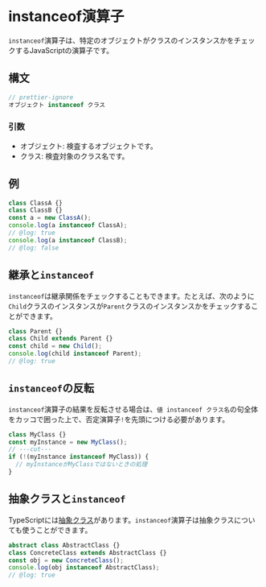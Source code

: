 # instanceof演算子

`instanceof`演算子は、特定のオブジェクトがクラスのインスタンスかをチェックするJavaScriptの演算子です。

## 構文

```js twoslash
// prettier-ignore
オブジェクト instanceof クラス
```

### 引数

- オブジェクト: 検査するオブジェクトです。
- クラス: 検査対象のクラス名です。

## 例

```ts twoslash
class ClassA {}
class ClassB {}
const a = new ClassA();
console.log(a instanceof ClassA);
// @log: true
console.log(a instanceof ClassB);
// @log: false
```

## 継承と`instanceof`

`instanceof`は継承関係をチェックすることもできます。たとえば、次のように`Child`クラスのインスタンスが`Parent`クラスのインスタンスかをチェックすることができます。

```ts twoslash
class Parent {}
class Child extends Parent {}
const child = new Child();
console.log(child instanceof Parent);
// @log: true
```

## `instanceof`の反転

`instanceof`演算子の結果を反転させる場合は、`値 instanceof クラス名`の句全体をカッコで囲った上で、否定演算子`!`を先頭につける必要があります。

```ts twoslash
class MyClass {}
const myInstance = new MyClass();
// ---cut---
if (!(myInstance instanceof MyClass)) {
  // myInstanceがMyClassではないときの処理
}
```

## 抽象クラスと`instanceof`

TypeScriptには[抽象クラス](./abstract-class.md)があります。`instanceof`演算子は抽象クラスについても使うことができます。

```ts twoslash
abstract class AbstractClass {}
class ConcreteClass extends AbstractClass {}
const obj = new ConcreteClass();
console.log(obj instanceof AbstractClass);
// @log: true
```
